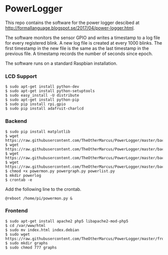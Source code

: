 # PowerLogger
This repo contains the software for the power logger descibed at http://formallanguage.blogspot.se/2017/04/power-logger.html.

The software monitors the sensor GPIO and writes a timestamp to a log file for every registered blink. A new log file is created at every 1000 blinks. The first timestamp in the new file is the same as the last timestamp in the previous file. A timestamp records the number of seconds since epoch.

The software runs on a standard Raspbian installation.

### LCD Support
```
$ sudo apt-get install python-dev
$ sudo apt-get install python-setuptools
$ sudo easy_install -U distribute
$ sudo apt-get install python-pip
$ sudo pip install rpi.gpio
$ sudo pip install adafruit-charlcd
```

### Backend
```
$ sudo pip install matplotlib
$ wget https://raw.githubusercontent.com/TheOtherMarcus/PowerLogger/master/backend/powermon.py
$ wget https://raw.githubusercontent.com/TheOtherMarcus/PowerLogger/master/backend/powergraph.py
$ wget https://raw.githubusercontent.com/TheOtherMarcus/PowerLogger/master/backend/powerlist.py
$ wget https://raw.githubusercontent.com/TheOtherMarcus/PowerLogger/master/backend/logreader.py
$ chmod +x powermon.py powergraph.py powerlist.py
$ mkdir powerlog
$ crontab -e
```
Add the following line to the crontab.
```
@reboot /home/pi/powermon.py &
```

### Frontend
```
$ sudo apt-get install apache2 php5 libapache2-mod-php5
$ cd /var/www/html
$ sudo mv index.html index.debian
$ sudo wget https://raw.githubusercontent.com/TheOtherMarcus/PowerLogger/master/frontend/index.php
$ sudo mkdir graphs
$ sudo chmod 777 graphs
```

